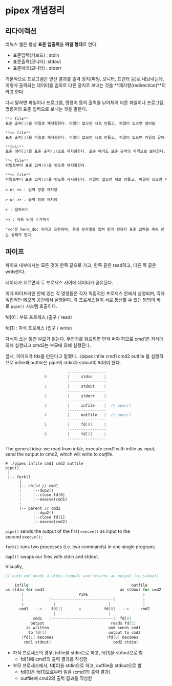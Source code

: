 # pipex 개념정리

## 리다이렉션


리눅스 쉘은 항상 **표준 입출력**을 **파일 형태**로 연다.

- 표준입력(키보드) : stdin
- 표준출력(모니터) :stdout
- 표준에러(모니터) : stderr

기본적으로 프로그램은 연산 결과를 출력 장치(파일, 모니터, 프린터 등)로 내보내는데, 이렇게 출력되는 데이터를 임의로 다른 장치로 보내는 것을 **재지향(redirection)**이라고 한다.

다시 말하면 파일이나 프로그램, 명령어 등의 출력을 낚아채어 다른 파일이나 프로그램, 명령어의 표준 입력으로 보내는 것을 말한다.

```c
**> file**
표준 출력(1)을 파일로 재지향한다. 파일이 없으면 새로 만들고, 파일이 있으면 덮어씀
```

```c
**>> file**
표준 출력(1)을 파일로 재지향한다. 파일이 없으면 새로 만들고, 파일이 있으면 파일의 끝에 덧붙인다.
```

```c
**2>&1**
표준 에러(2)를 표준 출력(1)으로 재지향한다. 표준 에러도 표준 출력의 자격으로 보내진다.
```

```c
**< file**
파일로부터 표준 입력(0)을 받도록 재지향한다.
```

```c
**<< file**
파일로부터 표준 입력(0)을 받도록 재지향한다. 파일이 없으면 새로 만들고, 파일이 있으면 파일의 끝에 덧붙인다.
```

```
< or << : 입력 방향 재지정

> or >> : 출력 방향 재지정

> : 덮어쓰기

>> : 내용 뒤에 추가하기

'<<'은 here_doc 이라고 표현하며, 특정 문자열을 입력 받기 전까지 표준 입력을 계속 받는 상태가 된다
```

## 파이프


파이프 내부에서는 모든 것이 한쪽 끝으로 가고, 한쪽 끝은 read하고, 다른 쪽 끝은 write한다.

데이터가 흐르면서 두 프로세스 사이에 데이터가 공유된다.

이때 파이프라인 안에 있는 각 명령들은 각자 독립적인 프로세스 안에서 실행되며, 각자 독립적인 메모리 공간에서 실행된다. 각 프로세스들이 서로 통신할 수 있는 방법이 바로 `pipe()` 시스템 호출이다.

fd[0] : 부모 프로세스 (출구 / read)

fd[1] : 자식 프로세스 (입구 / write)

자식이 쓰는 동안 부모가 읽는다. 무언가를 읽으려면 먼저 써야 하므로 cmd1은 자식에 의해 실행되고 cmd2는 부모에 의해 실행된다.

앞서, 파이프가 fds를 만든다고 말했다.
./pipex infile cmd1 cmd2 outfile 를 실행하므로 infile과 outfile은 pipe의 stdin과 stdout이 되어야 한다.

```c
                           -----------------    
                 0         |     stdin     |  
                           -----------------    
                 1         |     stdout    |    
                           -----------------    
                 2         |     stderr    |  
                           -----------------
                 3         |     infile    |  // open()
                           -----------------
                 4         |     outfile   |  // open()
                           -----------------
                 5         |     fd[0]     | 
                           -----------------
                 6         |     fd[1]     |  
                           -----------------
```

The general idea: we read from *infile*, execute cmd1 with infile as input, send the output to cmd2, which will write to *outfile*.

```
# ./pipex infile cmd1 cmd2 outfile
pipe()
 |
 |-- fork()
      |
      |-- child // cmd1
      :     |--dup2()
      :     |--close fd[0]
      :     |--execve(cmd1)
      :
      |-- parent // cmd2
            |--dup2()
            |--close fd[1]
            |--execve(cmd2)
```

`pipe()` sends the output of the first `execve()` as input to the second `execve()`; 

`fork()` runs two processes (i.e. two commands) in one single program; 

`dup2()` swaps our files with stdin and stdout.

Visually,

```c
// each cmd needs a stdin (input) and returns an output (to stdout)

    infile                                             outfile
as stdin for cmd1                                 as stdout for cmd2
       |                        PIPE                        ↑
       |           |---------------------------|            |
       ↓             |                       |              |
      cmd1   -->    fd[1]       ↔          fd[0]   -->     cmd2
                     |                       |
            cmd1   |---------------------------|  fd[0]
           output                             reads fd[1]
         is written                          and sends cmd1
          to fd[1]                           output to cmd2
       (fd[1] becomes                       (fd[0] becomes
        cmd1 stdout)                           cmd2 stdin)
```

- 자식 프로세스의 경우, inflie을 stdin으로 하고, fd[1]을 stdout으로 함
    - fd[1]에 cmd1의 출력 결과를 작성함
- 부모 프로세스에서, fd[0]을 stdin으로 하고, outfile을 stdout으로 함
    - fd[0]은 fd[1]으로부터 읽음 (cmd1의 출력 결과)
    - outfile에 cmd2의 출력 결과를 작성함